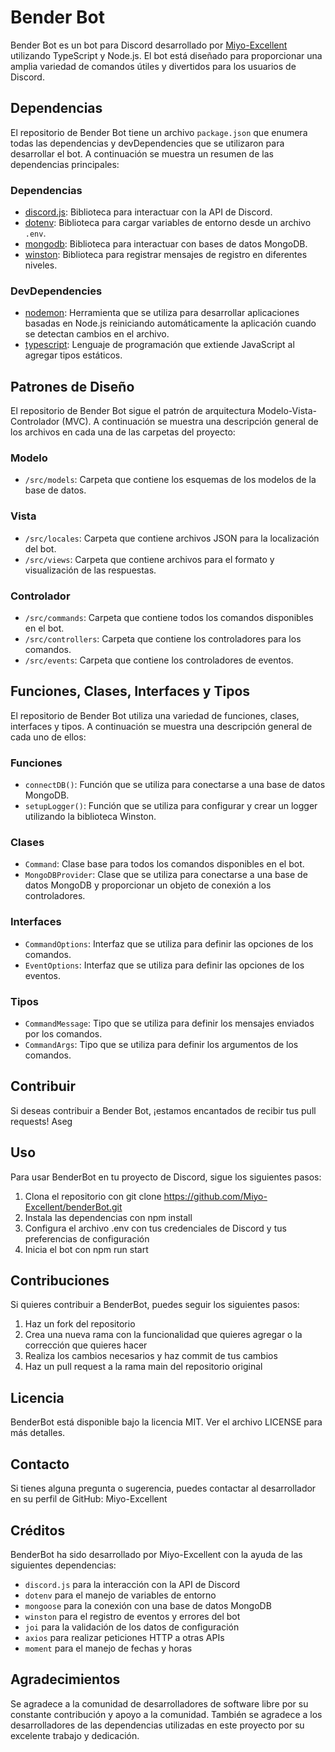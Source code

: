 # Bender Bot

Bender Bot es un bot para Discord desarrollado por [Miyo-Excellent](https://github.com/Miyo-Excellent) utilizando TypeScript y Node.js. El bot está diseñado para proporcionar una amplia variedad de comandos útiles y divertidos para los usuarios de Discord.

## Dependencias

El repositorio de Bender Bot tiene un archivo `package.json` que enumera todas las dependencias y devDependencies que se utilizaron para desarrollar el bot. A continuación se muestra un resumen de las dependencias principales:

### Dependencias

- [discord.js](https://www.npmjs.com/package/discord.js): Biblioteca para interactuar con la API de Discord.
- [dotenv](https://www.npmjs.com/package/dotenv): Biblioteca para cargar variables de entorno desde un archivo `.env`.
- [mongodb](https://www.npmjs.com/package/mongodb): Biblioteca para interactuar con bases de datos MongoDB.
- [winston](https://www.npmjs.com/package/winston): Biblioteca para registrar mensajes de registro en diferentes niveles.

### DevDependencies

- [nodemon](https://www.npmjs.com/package/nodemon): Herramienta que se utiliza para desarrollar aplicaciones basadas en Node.js reiniciando automáticamente la aplicación cuando se detectan cambios en el archivo.
- [typescript](https://www.npmjs.com/package/typescript): Lenguaje de programación que extiende JavaScript al agregar tipos estáticos.

## Patrones de Diseño
El repositorio de Bender Bot sigue el patrón de arquitectura Modelo-Vista-Controlador (MVC). A continuación se muestra una descripción general de los archivos en cada una de las carpetas del proyecto:

### Modelo
- `/src/models`: Carpeta que contiene los esquemas de los modelos de la base de datos.

### Vista
- `/src/locales`: Carpeta que contiene archivos JSON para la localización del bot.
- `/src/views`: Carpeta que contiene archivos para el formato y visualización de las respuestas.

### Controlador
- `/src/commands`: Carpeta que contiene todos los comandos disponibles en el bot.
- `/src/controllers`: Carpeta que contiene los controladores para los comandos.
- `/src/events`: Carpeta que contiene los controladores de eventos.

## Funciones, Clases, Interfaces y Tipos
El repositorio de Bender Bot utiliza una variedad de funciones, clases, interfaces y tipos. A continuación se muestra una descripción general de cada uno de ellos:

### Funciones
- `connectDB()`: Función que se utiliza para conectarse a una base de datos MongoDB.
- `setupLogger()`: Función que se utiliza para configurar y crear un logger utilizando la biblioteca Winston.

### Clases
- `Command`: Clase base para todos los comandos disponibles en el bot.
- `MongoDBProvider`: Clase que se utiliza para conectarse a una base de datos MongoDB y proporcionar un objeto de conexión a los controladores.

### Interfaces
- `CommandOptions`: Interfaz que se utiliza para definir las opciones de los comandos.
- `EventOptions`: Interfaz que se utiliza para definir las opciones de los eventos.

### Tipos
- `CommandMessage`: Tipo que se utiliza para definir los mensajes enviados por los comandos.
- `CommandArgs`: Tipo que se utiliza para definir los argumentos de los comandos.

## Contribuir

Si deseas contribuir a Bender Bot, ¡estamos encantados de recibir tus pull requests! Aseg

## Uso
Para usar BenderBot en tu proyecto de Discord, sigue los siguientes pasos:

 1. Clona el repositorio con git clone https://github.com/Miyo-Excellent/benderBot.git
 2. Instala las dependencias con npm install
 3. Configura el archivo .env con tus credenciales de Discord y tus preferencias de configuración
 4. Inicia el bot con npm run start

## Contribuciones
Si quieres contribuir a BenderBot, puedes seguir los siguientes pasos:

 1. Haz un fork del repositorio
 2. Crea una nueva rama con la funcionalidad que quieres agregar o la corrección que quieres hacer
 3. Realiza los cambios necesarios y haz commit de tus cambios
 4. Haz un pull request a la rama main del repositorio original

## Licencia
BenderBot está disponible bajo la licencia MIT. Ver el archivo LICENSE para más detalles.

## Contacto
Si tienes alguna pregunta o sugerencia, puedes contactar al desarrollador en su perfil de GitHub: Miyo-Excellent

## Créditos
BenderBot ha sido desarrollado por Miyo-Excellent con la ayuda de las siguientes dependencias:

 - `discord.js` para la interacción con la API de Discord
 - `dotenv` para el manejo de variables de entorno
 - `mongoose` para la conexión con una base de datos MongoDB
 - `winston` para el registro de eventos y errores del bot
 - `joi` para la validación de los datos de configuración
 - `axios` para realizar peticiones HTTP a otras APIs
 - `moment` para el manejo de fechas y horas

## Agradecimientos
Se agradece a la comunidad de desarrolladores de software libre por su constante contribución y apoyo a la comunidad. También se agradece a los desarrolladores de las dependencias utilizadas en este proyecto por su excelente trabajo y dedicación.